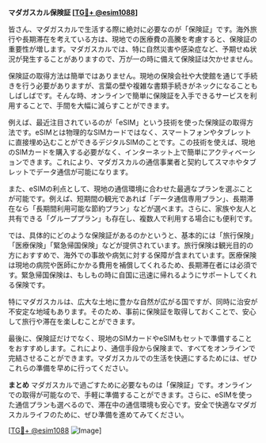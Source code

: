 **マダガスカル保険証 [[TG💪+ @esim1088](https://t.me/s/esim1088)]**

皆さん、マダガスカルで生活する際に絶対に必要なのが「保険証」です。海外旅行や長期滞在を考えている方は、現地での医療費の高騰を考慮すると、保険証の重要性が増します。マダガスカルでは、特に自然災害や感染症など、予期せぬ状況が発生することがありますので、万が一の時に備えて保険証は欠かせません。

保険証の取得方法は簡単ではありません。現地の保険会社や大使館を通じて手続きを行う必要がありますが、言葉の壁や複雑な書類手続きがネックになることもしばしばです。そんな時、オンラインで簡単に保険証を入手できるサービスを利用することで、手間を大幅に減らすことができます。

例えば、最近注目されているのが「eSIM」という技術を使った保険証の取得方法です。eSIMとは物理的なSIMカードではなく、スマートフォンやタブレットに直接埋め込むことができるデジタルSIMのことです。この技術を使えば、現地のSIMカードを購入する必要がなく、インターネット上で簡単にアクティベーションできます。これにより、マダガスカルの通信事業者と契約してスマホやタブレットでデータ通信が可能になります。

また、eSIMの利点として、現地の通信環境に合わせた最適なプランを選ぶことが可能です。例えば、短期間の観光であれば「データ通信専用プラン」、長期滞在なら「長期間利用可能な節約プラン」などが選べます。さらに、家族や友人と共有できる「グループプラン」も存在し、複数人で利用する場合にも便利です。

では、具体的にどのような保険証があるのかというと、基本的には「旅行保険」「医療保険」「緊急帰国保険」などが提供されています。旅行保険は観光目的の方におすすめで、海外での事故や病気に対する保障が含まれています。医療保険は現地の病院や医師にかかる費用を補償してくれるため、長期滞在者には必須です。緊急帰国保険は、もしもの時に自国に迅速に帰れるようにサポートしてくれる保険です。

特にマダガスカルは、広大な土地に豊かな自然が広がる国ですが、同時に治安が不安定な地域もあります。そのため、事前に保険証を取得しておくことで、安心して旅行や滞在を楽しむことができます。

最後に、保険証だけでなく、現地のSIMカードやeSIMもセットで準備することをおすすめします。これにより、通信手段から保険まで、すべてをオンラインで完結させることができます。マダガスカルでの生活を快適にするためには、ぜひこれらの準備を早めに行ってください。

**まとめ**
マダガスカルで過ごすために必要なものは「保険証」です。オンラインでの取得が可能なので、手軽に準備することができます。さらに、eSIMを使った通信プランも選べるので、滞在中の通信環境も安心です。安全で快適なマダガスカルライフのために、ぜひ準備を進めてみてください。

[[TG💪+ @esim1088](https://t.me/s/esim1088) ![Image](https://i.postimg.cc/Y0z9fWf4/image.png)]